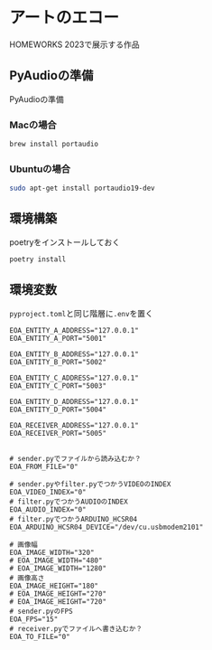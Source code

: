 # アートのエコー
HOMEWORKS 2023で展示する作品


## PyAudioの準備
PyAudioの準備

### Macの場合

```bash
brew install portaudio
```

### Ubuntuの場合

```bash
sudo apt-get install portaudio19-dev
```

## 環境構築

poetryをインストールしておく

```bash
poetry install
```
## 環境変数

`pyproject.toml`と同じ階層に`.env`を置く

```
EOA_ENTITY_A_ADDRESS="127.0.0.1"
EOA_ENTITY_A_PORT="5001"

EOA_ENTITY_B_ADDRESS="127.0.0.1"
EOA_ENTITY_B_PORT="5002"

EOA_ENTITY_C_ADDRESS="127.0.0.1"
EOA_ENTITY_C_PORT="5003"

EOA_ENTITY_D_ADDRESS="127.0.0.1"
EOA_ENTITY_D_PORT="5004"

EOA_RECEIVER_ADDRESS="127.0.0.1"
EOA_RECEIVER_PORT="5005"


# sender.pyでファイルから読み込むか？
EOA_FROM_FILE="0"

# sender.pyやfilter.pyでつかうVIDEOのINDEX
EOA_VIDEO_INDEX="0"
# filter.pyでつかうAUDIOのINDEX
EOA_AUDIO_INDEX="0"
# filter.pyでつかうARDUINO_HCSR04
EOA_ARDUINO_HCSR04_DEVICE="/dev/cu.usbmodem2101"

# 画像幅
EOA_IMAGE_WIDTH="320"
# EOA_IMAGE_WIDTH="480"
# EOA_IMAGE_WIDTH="1280"
# 画像高さ
EOA_IMAGE_HEIGHT="180"
# EOA_IMAGE_HEIGHT="270"
# EOA_IMAGE_HEIGHT="720"
# sender.pyのFPS
EOA_FPS="15"
# receiver.pyでファイルへ書き込むか？
EOA_TO_FILE="0"

```

